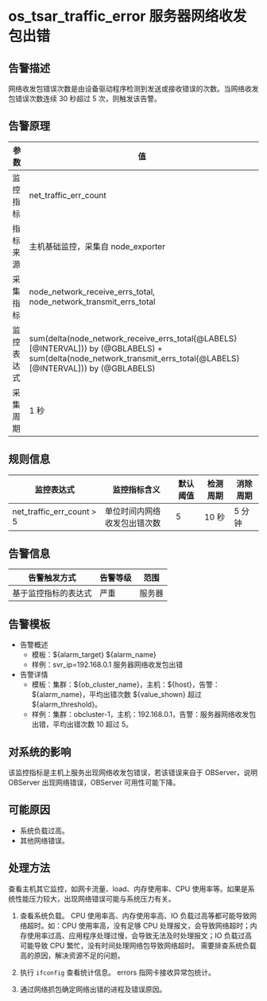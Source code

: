 # os_tsar_traffic_error 服务器网络收发包出错

## 告警描述

网络收发包错误次数是由设备驱动程序检测到发送或接收错误的次数。当网络收发包错误次数连续 30 秒超过 5 次，则触发该告警。

## 告警原理

| 参数 | 值 |
| --- | --- |
| 监控指标 | net_traffic_err_count |
| 指标来源 | 主机基础监控，采集自 node_exporter |
| 采集指标 | node_network_receive_errs_total, node_network_transmit_errs_total |
| 监控表达式 | sum(delta(node_network_receive_errs_total{@LABELS}[@INTERVAL])) by (@GBLABELS) + sum(delta(node_network_transmit_errs_total{@LABELS}[@INTERVAL])) by (@GBLABELS) |
| 采集周期 | 1 秒 |

## 规则信息

| 监控表达式 | 监控指标含义 | 默认阈值 | 检测周期 | 消除周期 |
| --- | --- | --- | --- | --- |
| net_traffic_err_count > 5 | 单位时间内网络收发包出错次数 | 5 | 10 秒 | 5 分钟 |

## 告警信息

| 告警触发方式 | 告警等级 | 范围 |
| --- | --- | --- |
| 基于监控指标的表达式 | 严重 | 服务器 |

## 告警模板

* 告警概述
  * 模板：\${alarm_target} ${alarm_name}
  * 样例：svr_ip=192.168.0.1 服务器网络收发包出错
* 告警详情
  * 模板：集群：\${ob_cluster_name}，主机：\${host}，告警：\${alarm_name}，平均出错次数 \${value_shown} 超过 ${alarm_threshold}。
  * 样例：集群：obcluster-1，主机：192.168.0.1，告警：服务器网络收发包出错，平均出错次数 10 超过 5。

## 对系统的影响

该监控指标是主机上服务出现网络收发包错误，若该错误来自于 OBServer，说明 OBServer 出现网络错误，OBServer 可用性可能下降。

## 可能原因

* 系统负载过高。
* 其他网络错误。

## 处理方法

查看主机其它监控，如网卡流量、load、内存使用率、CPU 使用率等。如果是系统性能压力较大，出现网络错误可能与系统压力有关。

1. 查看系统负载。
   CPU 使用率高、内存使用率高、IO 负载过高等都可能导致网络超时。如：CPU 使用率高，没有足够 CPU 处理报文，会导致网络超时；内存使用率过高、应用程序处理过慢，会导致无法及时处理报文；IO 负载过高可能导致 CPU 繁忙，没有时间处理网络包导致网络超时。
   需要排查系统负载高的原因，解决资源不足的问题。

2. 执行 `ifconfig` 查看统计信息。
   errors 指网卡接收异常包统计。

3. 通过网络抓包确定网络出错的进程及错误原因。
